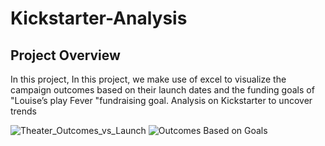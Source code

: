 # Kickstarter-Analysis
## Project Overview 
In this project, In this project, we make use of excel to visualize the campaign outcomes based on their launch dates and the funding goals of "Louise’s play Fever "fundraising goal. 
Analysis on Kickstarter to uncover trends 


 ![Theater_Outcomes_vs_Launch](https://user-images.githubusercontent.com/58860105/129986948-b3485ba3-8a38-4c7b-9cef-23ab51b15a43.png)
![Outcomes Based on Goals](https://user-images.githubusercontent.com/58860105/129987225-4a9f348b-05fc-46fd-8d72-09b2835735e3.png)
